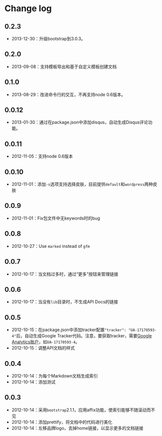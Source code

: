 Change log
===
## 0.2.3
- 2013-12-30：升级bootstrap到3.0.3。

## 0.2.0
- 2013-09-08：支持模板导出和基于自定义模板创建文档

## 0.1.0
- 2013-08-29：改进命令行的交互，不再支持node 0.6版本。

## 0.0.12
- 2013-01-30：通过在package.json中添加disqus，自动生成Disqus评论功能。

## 0.0.11
- 2012-11-05：支持node 0.6版本

## 0.0.10
- 2012-11-01：添加`-s`选项支持选择皮肤，目前提供`default`和`wordpress`两种皮肤

## 0.0.9
- 2012-11-01：Fix包文件中无keywords时的bug

## 0.0.8
- 2012-10-27：Use `marked` instead of `gfm`

## 0.0.7
- 2012-10-17：当文档过多时，通过“更多”按钮来管理链接

## 0.0.6
- 2012-10-17：当没有`lib`目录时，不生成API Docs的链接

## 0.0.5
- 2012-10-15：在package.json中添加tracker配置`"tracker": "UA-17170593-4"`后，自动生成Google Tracker代码。注意，要获取tracker，需要[Google Analytics账户](http://www.google.com/analytics/)，如`UA-17170593-4`。
- 2012-10-15：调整API文档的样式

## 0.0.4
- 2012-10-14：为每个Markdown文档生成索引
- 2012-10-14：添加测试

## 0.0.3
- 2012-10-14：采用`bootstrap`2.1.1，应用affix功能，使索引能够不随滚动而不见
- 2012-10-14：添加prettify，将文档中的代码进行美化
- 2012-10-14：左移品牌logo，去掉home链接，以显示更多的文档链接
